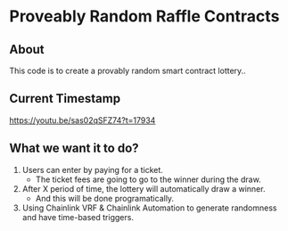 # Proveably Random Raffle Contracts

## About
This code is to create a provably random smart contract lottery..

## Current Timestamp
https://youtu.be/sas02qSFZ74?t=17934

## What we want it to do?
1. Users can enter by paying for a ticket.
    - The ticket fees are going to go to the winner during the draw.
2. After X period of time, the lottery will automatically draw a winner.
    - And this will be done programatically.
3. Using Chainlink VRF & Chainlink Automation to generate randomness and have time-based triggers.
